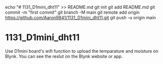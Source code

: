 echo "# 1131_D1mini_dht11" >> README.md
git init
git add README.md
git commit -m "first commit"
git branch -M main
git remote add origin https://github.com/Aaron9841/1131_D1mini_dht11.git
git push -u origin main
# 1131_D1mini_dht11
 Use D1mini board's wifi function to upload the temparature and moisture on Blynk. 
 You can see the reslut on the Blynk website or app.
